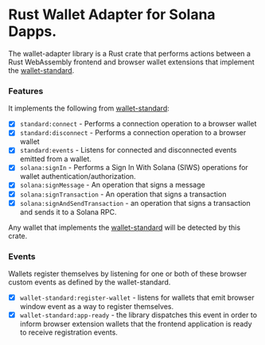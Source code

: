 # Rust Wallet Adapter for Solana Dapps.

The wallet-adapter library is a Rust crate that performs actions between a Rust WebAssembly frontend and browser wallet extensions that implement the [wallet-standard](https://github.com/wallet-standard/wallet-standard).

### Features
It implements the following from [wallet-standard](https://github.com/wallet-standard/wallet-standard):
- [x] `standard:connect` - Performs a connection operation to a browser wallet 
- [x] `standard:disconnect` - Performs a connection operation to a browser wallet 
- [x] `standard:events` - Listens for connected and disconnected events emitted from a wallet.
- [x] `solana:signIn` - Performs a Sign In With Solana (SIWS) operations for wallet authentication/authorization.
- [x] `solana:signMessage` - An operation that signs a message
- [x] `solana:signTransaction` - An operation that signs a transaction
- [x] `solana:signAndSendTransaction` - an operation that signs a transaction and sends it to a Solana RPC.

Any wallet that implements the [wallet-standard](https://github.com/wallet-standard/wallet-standard) will be detected by this crate.


### Events
Wallets register themselves by listening for one or both of these browser custom events as defined by the wallet-standard.
- [x] `wallet-standard:register-wallet` - listens for wallets that emit browser window event as a way to register themselves.
- [x] `wallet-standard:app-ready` - the library dispatches this event in order to inform browser extension wallets that the frontend application is ready to receive registration events.